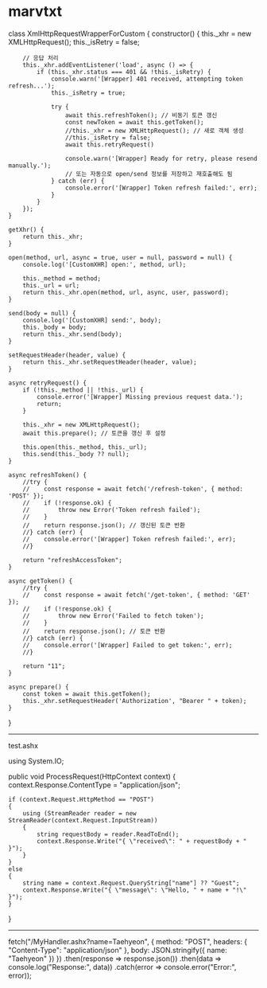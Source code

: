 # marvtxt


class XmlHttpRequestWrapperForCustom {
    constructor() {
        this._xhr = new XMLHttpRequest();
        this._isRetry = false;

        // 응답 처리
        this._xhr.addEventListener('load', async () => {
            if (this._xhr.status === 401 && !this._isRetry) {
                console.warn('[Wrapper] 401 received, attempting token refresh...');
                this._isRetry = true;

                try {
                    await this.refreshToken(); // 비동기 토큰 갱신
                    const newToken = await this.getToken();
                    //this._xhr = new XMLHttpRequest(); // 새로 객체 생성
                    //this._isRetry = false;
                    await this.retryRequest()

                    console.warn('[Wrapper] Ready for retry, please resend manually.');
                    // 또는 자동으로 open/send 정보를 저장하고 재호출해도 됨
                } catch (err) {
                    console.error('[Wrapper] Token refresh failed:', err);
                }
            }
        });
    }

    getXhr() {
        return this._xhr;
    }

    open(method, url, async = true, user = null, password = null) {
        console.log('[CustomXHR] open:', method, url);

        this._method = method;
        this._url = url;
        return this._xhr.open(method, url, async, user, password);
    }

    send(body = null) {
        console.log('[CustomXHR] send:', body);
        this._body = body;
        return this._xhr.send(body);
    }

    setRequestHeader(header, value) {
        return this._xhr.setRequestHeader(header, value);
    }

    async retryRequest() {
        if (!this._method || !this._url) {
            console.error('[Wrapper] Missing previous request data.');
            return;
        }

        this._xhr = new XMLHttpRequest();
        await this.prepare(); // 토큰을 갱신 후 설정

        this.open(this._method, this._url);
        this.send(this._body ?? null);
    }

    async refreshToken() {
        //try {
        //    const response = await fetch('/refresh-token', { method: 'POST' });
        //    if (!response.ok) {
        //        throw new Error('Token refresh failed');
        //    }
        //    return response.json(); // 갱신된 토큰 반환
        //} catch (err) {
        //    console.error('[Wrapper] Token refresh failed:', err);
        //}

        return "refreshAccessToken";
    }

    async getToken() {
        //try {
        //    const response = await fetch('/get-token', { method: 'GET' });
        //    if (!response.ok) {
        //        throw new Error('Failed to fetch token');
        //    }
        //    return response.json(); // 토큰 반환
        //} catch (err) {
        //    console.error('[Wrapper] Failed to get token:', err);
        //}

        return "11";
    }

    async prepare() {
        const token = await this.getToken();
        this._xhr.setRequestHeader('Authorization', "Bearer " + token);
    }
}




---------------------------------------------------------------------------------------

test.ashx

using System.IO;

public void ProcessRequest(HttpContext context)
{
    context.Response.ContentType = "application/json";

    if (context.Request.HttpMethod == "POST")
    {
        using (StreamReader reader = new StreamReader(context.Request.InputStream))
        {
            string requestBody = reader.ReadToEnd();
            context.Response.Write("{ \"received\": " + requestBody + " }");
        }
    }
    else
    {
        string name = context.Request.QueryString["name"] ?? "Guest";
        context.Response.Write("{ \"message\": \"Hello, " + name + "!\" }");
    }
}

---------------------------------------------------------------------------------------


fetch("/MyHandler.ashx?name=Taehyeon", {
    method: "POST",
    headers: { "Content-Type": "application/json" },
    body: JSON.stringify({ name: "Taehyeon" })
})
.then(response => response.json())
.then(data => console.log("Response:", data))
.catch(error => console.error("Error:", error));
